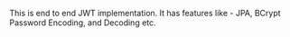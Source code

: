 This is end to end JWT implementation.
It has features like - JPA, BCrypt Password Encoding, and Decoding etc.